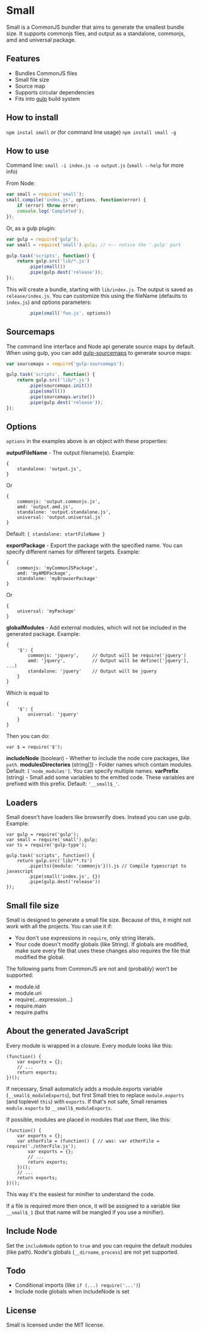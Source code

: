 Small
=====

Small is a CommonJS bundler that aims to generate the smallest bundle size. It supports commonjs files, and output as a standalone, commonjs, amd and universal package.

Features
--------

- Bundles CommonJS files
- Small file size
- Source map
- Supports circular dependencies
- Fits into [gulp](https://www.npmjs.com/package/gulp) build system

How to install
--------------
``` npm instal small ```
or (for command line usage)
``` npm install small -g ```

How to use
----------
Command line:
``` small -i index.js -o output.js ```
(```small --help``` for more info)

From Node:
```javascript
var small = require('small');
small.compile('index.js', options, function(error) {
	if (error) throw error;
	console.log('Completed');
});
```
Or, as a gulp plugin:
```javascript
var gulp = require('gulp');
var small = require('small').gulp; // <-- notice the '.gulp' part

gulp.task('scripts', function() {
	return gulp.src('lib/*.js')
		.pipe(small())
		.pipe(gulp.dest('release'));
});
```
This will create a bundle, starting with `lib/index.js`. The output is saved as `release/index.js`. You can customize this using the fileName (defaults to `index.js`) and options parameters:
```javascript
		.pipe(small('foo.js', options))
```

Sourcemaps
----------
The command line interface and Node api generate source maps by default. When using gulp, you can add [gulp-sourcemaps](https://www.npmjs.com/package/gulp-sourcemaps) to generate source maps:
```javascript
var sourcemaps = require('gulp-sourcemaps');

gulp.task('scripts', function() {
	return gulp.src('lib/*.js')
		.pipe(sourcemaps.init())
		.pipe(small())
		.pipe(sourcemaps.write())
		.pipe(gulp.dest('release'));
});
```

Options
-------
```options``` in the examples above is an object with these properties:

**outputFileName** - The output filename(s). Example:
```
{
	standalone: 'output.js',
}
```
Or
```
{
	commonjs: 'output.commonjs.js',
	amd: 'output.amd.js',
	standalone: 'output.standalone.js',
	universal: 'output.universal.js'
}
```
Default: `{ standalone: startFileName }`

**exportPackage** - Export the package with the specified name. You can specify different names for different targets. Example:
```
{
	commonjs: 'myCommonJSPackage',
	amd: 'myAMDPackage',
	standalone: 'myBrowserPackage'
}
```
Or
```
{
	universal: 'myPackage'
}
```

**globalModules** - Add external modules, which will not be included in the generated package. Example:
```
{
	'$': {
		commonjs: 'jquery',		// Output will be require('jquery')
		amd: 'jquery',			// Output will be define(['jquery'], ...)
		standalone: 'jquery'	// Output will be jquery
	}
}
```
Which is equal to
```
{
	'$': {
		universal: 'jquery'
	}
}
```
Then you can do:
```
var $ = require('$');
```

**includeNode** (boolean) - Whether to include the node core packages, like `path`.
**modulesDirectories** (string[]) - Folder names which contain modules. Default: `['node_modules']`. You can specify multiple names.
**varPrefix** (string) - Small add some variables to the emitted code. These variables are prefixed with this prefix. Default: `'__small$_'`.

Loaders
-------
Small doesn't have loaders like browserify does. Instead you can use gulp. Example:
```
var gulp = require('gulp');
var small = require('small').gulp;
var ts = require('gulp-type');

gulp.task('scripts', function() {
	return gulp.src('lib/**.ts')
		.pipe(ts({module: 'commonjs'})).js // Compile typescript to javascript
		.pipe(small('index.js', {})
		.pipe(gulp.dest('release'))
});
```

Small file size
---------------
Small is designed to generate a small file size. Because of this, it might not work with all the projects. You can use it if:
- You don't use expressions in `require`, only string literals.
- Your code doesn't modify globals (like String). If globals are modified, make sure every file that uses these changes also requires the file that modified the global.

The following parts from CommonJS are not and (probably) won't be supported:
- module.id
- module.uri
- require(...expression...)
- require.main
- require.paths

About the generated JavaScript
------------------------------
Every module is wrapped in a closure. Every module looks like this:
```
(function() {
	var exports = {};
	// ...
	return exports;
})();
```
If necessary, Small automaticly adds a module.exports variable (`__small$_moduleExports`), but first Small tries to replace `module.exports` (and toplevel `this`) with `exports`. If that's not safe, Small renames `module.exports` to `__small$_moduleExports`.

If possible, modules are placed in modules that use them, like this:
```
(function() {
	var exports = {};
	var otherFile = (function() { // was: var otherFile = require('./otherFile.js');
		var exports = {};
		// ...
		return exports;
	})();
	// ...
	return exports;
})();
```
This way it's the easiest for minifier to understand the code.

If a file is required more then once, it will be assigned to a variable like `__small$_1` (but that name will be mangled if you use a minifier).

Include Node
------------
Set the `includeNode` option to `true` and you can require the default modules (like path). Node's globals (`__dirname`, `process`) are not yet supported. 

Todo
----
- Conditional imports (like `if (...) require('...')`)
- Include node globals when includeNode is set

License
-------
Small is licensed under the MIT license.